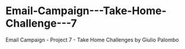 # Email-Campaign---Take-Home-Challenge---7
Email Campaign - Project 7 - Take Home Challenges by Giulio Palombo
